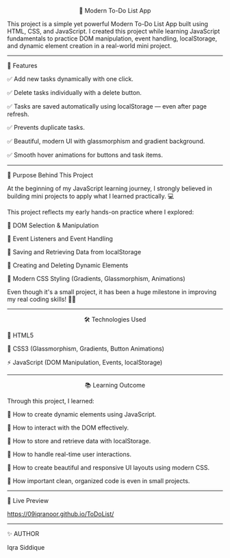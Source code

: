 <p  align="center">📝 Modern To-Do List App</p>

This project is a simple yet powerful Modern To-Do List App built using HTML, CSS, and JavaScript.
I created this project while learning JavaScript fundamentals to practice DOM manipulation, event handling, localStorage, and dynamic element creation in a real-world mini project.

---
🚀 Features

✅ Add new tasks dynamically with one click.

✅ Delete tasks individually with a delete button.

✅ Tasks are saved automatically using localStorage — even after page refresh.


✅ Prevents duplicate tasks.

✅ Beautiful, modern UI with glassmorphism and gradient background.

✅ Smooth hover animations for buttons and task items.

---

🎯 Purpose Behind This Project

At the beginning of my JavaScript learning journey, I strongly believed in building mini projects to apply what I learned practically. 💻

This project reflects my early hands-on practice where I explored:

🔹 DOM Selection & Manipulation

🔹 Event Listeners and Event Handling

🔹 Saving and Retrieving Data from localStorage

🔹 Creating and Deleting Dynamic Elements

🔹 Modern CSS Styling (Gradients, Glassmorphism, Animations)

Even though it's a small project, it has been a huge milestone in improving my real coding skills! 🚀✨

---

<p align="center">🛠️ Technologies Used</p>

🧩 HTML5

🎨 CSS3 (Glassmorphism, Gradients, Button Animations)

⚡ JavaScript (DOM Manipulation, Events, localStorage)

---
<p align="center">📚 Learning Outcome</p>

Through this project, I learned:

🧠 How to create dynamic elements using JavaScript.

🧠 How to interact with the DOM effectively.

🧠 How to store and retrieve data with localStorage.

🧠 How to handle real-time user interactions.

🧠 How to create beautiful and responsive UI layouts using modern CSS.

🧠 How important clean, organized code is even in small projects.


---

🧿 Live Preview

https://09iqranoor.github.io/ToDoList/

---

✨ AUTHOR

Iqra Siddique
